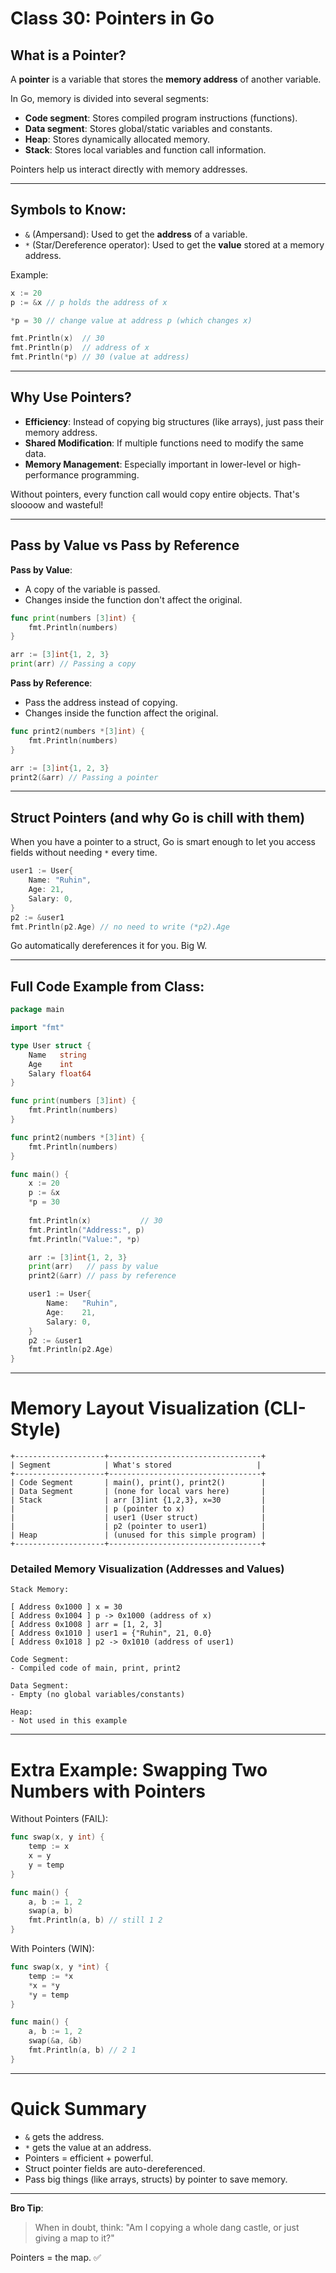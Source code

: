 # Class 30: Pointers in Go

## What is a Pointer?
A **pointer** is a variable that stores the **memory address** of another variable.

In Go, memory is divided into several segments:
- **Code segment**: Stores compiled program instructions (functions).
- **Data segment**: Stores global/static variables and constants.
- **Heap**: Stores dynamically allocated memory.
- **Stack**: Stores local variables and function call information.

Pointers help us interact directly with memory addresses.

---

## Symbols to Know:

- `&` (Ampersand): Used to get the **address** of a variable.
- `*` (Star/Dereference operator): Used to get the **value** stored at a memory address.

Example:
```go
x := 20
p := &x // p holds the address of x

*p = 30 // change value at address p (which changes x)

fmt.Println(x)  // 30
fmt.Println(p)  // address of x
fmt.Println(*p) // 30 (value at address)
```

---

## Why Use Pointers?
- **Efficiency**: Instead of copying big structures (like arrays), just pass their memory address.
- **Shared Modification**: If multiple functions need to modify the same data.
- **Memory Management**: Especially important in lower-level or high-performance programming.

Without pointers, every function call would copy entire objects. That's sloooow and wasteful!

---

## Pass by Value vs Pass by Reference

**Pass by Value**:
- A copy of the variable is passed.
- Changes inside the function don't affect the original.

```go
func print(numbers [3]int) {
	fmt.Println(numbers)
}

arr := [3]int{1, 2, 3}
print(arr) // Passing a copy
```

**Pass by Reference**:
- Pass the address instead of copying.
- Changes inside the function affect the original.

```go
func print2(numbers *[3]int) {
	fmt.Println(numbers)
}

arr := [3]int{1, 2, 3}
print2(&arr) // Passing a pointer
```

---

## Struct Pointers (and why Go is chill with them)

When you have a pointer to a struct, Go is smart enough to let you access fields without needing `*` every time.

```go
user1 := User{
	Name: "Ruhin",
	Age: 21,
	Salary: 0,
}
p2 := &user1
fmt.Println(p2.Age) // no need to write (*p2).Age
```

Go automatically dereferences it for you. Big W.

---

## Full Code Example from Class:
```go
package main

import "fmt"

type User struct {
	Name   string
	Age    int
	Salary float64
}

func print(numbers [3]int) {
	fmt.Println(numbers)
}

func print2(numbers *[3]int) {
	fmt.Println(numbers)
}

func main() {
	x := 20
	p := &x
	*p = 30
	
	fmt.Println(x)           // 30
	fmt.Println("Address:", p)
	fmt.Println("Value:", *p)

	arr := [3]int{1, 2, 3}
	print(arr)   // pass by value
	print2(&arr) // pass by reference

	user1 := User{
		Name:   "Ruhin",
		Age:    21,
		Salary: 0,
	}
	p2 := &user1
	fmt.Println(p2.Age)
}
```

---

# Memory Layout Visualization (CLI-Style)

```
+--------------------+----------------------------------+
| Segment            | What's stored                   |
+--------------------+----------------------------------+
| Code Segment       | main(), print(), print2()        |
| Data Segment       | (none for local vars here)       |
| Stack              | arr [3]int {1,2,3}, x=30         |
|                    | p (pointer to x)                 |
|                    | user1 (User struct)              |
|                    | p2 (pointer to user1)            |
| Heap               | (unused for this simple program) |
+--------------------+----------------------------------+
```

### Detailed Memory Visualization (Addresses and Values)

```
Stack Memory:

[ Address 0x1000 ] x = 30
[ Address 0x1004 ] p -> 0x1000 (address of x)
[ Address 0x1008 ] arr = [1, 2, 3]
[ Address 0x1010 ] user1 = {"Ruhin", 21, 0.0}
[ Address 0x1018 ] p2 -> 0x1010 (address of user1)

Code Segment:
- Compiled code of main, print, print2

Data Segment:
- Empty (no global variables/constants)

Heap:
- Not used in this example
```

---

# Extra Example: Swapping Two Numbers with Pointers

Without Pointers (FAIL):
```go
func swap(x, y int) {
	temp := x
	x = y
	y = temp
}

func main() {
	a, b := 1, 2
	swap(a, b)
	fmt.Println(a, b) // still 1 2
}
```

With Pointers (WIN):
```go
func swap(x, y *int) {
	temp := *x
	*x = *y
	*y = temp
}

func main() {
	a, b := 1, 2
	swap(&a, &b)
	fmt.Println(a, b) // 2 1
}
```

---

# Quick Summary
- `&` gets the address.
- `*` gets the value at an address.
- Pointers = efficient + powerful.
- Struct pointer fields are auto-dereferenced.
- Pass big things (like arrays, structs) by pointer to save memory.

---

**Bro Tip**: 
> When in doubt, think: "Am I copying a whole dang castle, or just giving a map to it?" 

Pointers = the map. ✅


